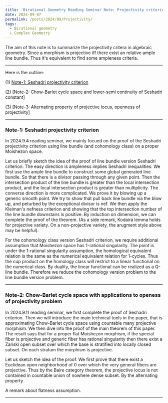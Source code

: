 ```yaml
---
title: 'Birational Geometry Reading Seminar Note: Projectivity criterions'
date: 2024-09-07
permalink: /posts/2024/09/Projectivity/
tags:
  - Birational geometry
  - Complex Geometry
---
```


The aim of this note is to summarize the projectivity critera in algebraic geometry. Since a morphism is projective iff there exist an relative ample line bundle. Thus it's equivalent to find some ampleness criteria.


---
Here is the outline:

(1) [Note-1: Seshadri projectivity criterion]()

(2) [Note-2: Chow-Barlet cycle space and lower-semi continuity of Seshadri constant]

(3) [Note-3: Alternating property of projective locus, openness of projectivity]


---
### Note-1: Seshadri projectivity criterion

In 2024.9.4 reading seminar, we mainly focued on the proof of the Seshadri projectivity criterion using line bundle (and cohomology class) on a proper Moishezon space.

Let us briefly sketch the idea of the proof of line bundle version Seshadri criterion: The easy direction is ampleness implies Seshadri inequalities. We first use the ample line bundle to construct some global generated line bundle. So that there is a divisor passing through any given point. Then the intersection product of the line bundle is greater than the local intersection product, and the local intersection product is greater than multiplicity. The converse direction is more complicated. We prove it by blowing up a generic smooth point. We try to show that pull back line bundle via the blow up, and peturbed by the exceptional divisor is nef. We then apply the Kleiman's nefness criterion and showing that the top intersection number of the line bundle downstairs is positive. By induction on dimension, we can complete the proof of the theorem. (As a side remark, Kodaira lemma holds for projective variety. On a non-projective variety, the arugment style above may be helpful).


For the cohomology class version Seshadri criterion, we require additional assumption that Moishezon space has 1-rational singularity. The point is under the 1-rational singularity assumption, the homological equivalent relation is the same as the numerical equivalent relation for 1-cycles. Thus the cup product on the homology class will restrict to a linear functional on the numerical class. By duality, the linear functional can be realized as a Q-line bundle. Therefore we reduce the cohomology version problem to the line bundle version problem.



---
### Note-2: Chow-Barlet cycle space with applications to openess of projectivity problem

In 2024.9.11 reading seminar, we first complete the proof of Seshadri criterion. Then we will introduce the main technical tools in the paper, that is approximating Chow-Barlet cycle space using countable many projective morphism. We then dive into the proof of the main theorem of this paper. The result says that for a proper flat Moishezon morphism, if the special fiber is projective and generic fiber has rational singularity then there exist a Zariski open subset over which the base is stratified into locally closed subset. On each stratum the morphism is projective.

Let us sketch the idea of the proof. We first prove that there exist a Euclidean open neighborhood of 0 over which the very general fibers are projective. Thus by the Baire category theorem, the projective locus is not contained in countable union of nowhere dense subset. By the alternating property 

A remark about flatness assumption. 

---
